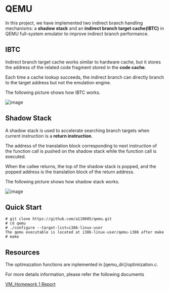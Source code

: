 # QEMU
In this project, we have implemented two indirect branch handling mechanisms: a **shadow stack** and an **indirect branch target cache(IBTC)** in QEMU full-system emulator to improve indirect branch performance.

## IBTC
Indirect branch target cache works similar to hardware cache, but it stores the address of the related code fragment stored in the **code cache**.

Each time a cache lookup succeeds, the indirect branch can directly branch to the target address but not the emulation engine.

The following picture shows how IBTC works.

![image](https://github.com/a110605/qemu/blob/master/pictures/1.png)
 
## Shadow Stack
A shadow stack is used to accelerate searching branch targets when current instruction is a **return instruction**.

The address of the translation block corresponding to next instruction of the function call is pushed on the shadow stack while the function call is executed.

When the callee returns, the top of the shadow stack is popped, and the popped address is the translation block of the return address.

The following picture shows how shadow stack works.

![image](https://github.com/a110605/qemu/blob/master/pictures/2.png)
 

## Quick Start
	# git clone https://github.com/a110605/qemu.git
	# cd qemu
	# ./configure --target-list=i386-linux-user
	The qemu executable is located at i386-linux-user/qemu-i386 after make
	# make

## Resources
The optimazation functions are inplemented in [qemu_dir]/optimization.c. 

For more details information, please refer the following documents

[VM_Homework 1 Report](https://www.dropbox.com/s/6kyfqhldz7fx2k0/VM_HW1_R03725019%E6%9D%8E%E5%A3%AB%E6%9A%84_R03725037%E6%9D%8E%E5%A5%95%E5%BE%B7_report.pdf?dl=0)